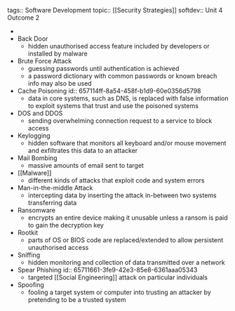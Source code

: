 tags:: Software Development
topic:: [[Security Strategies]]
softdev:: Unit 4 Outcome 2

-
- Back Door
	- hidden unauthorised access feature included by developers or installed by malware
- Brute Force Attack
	- guessing passwords until authentication is achieved
	- a password dictionary with common passwords or known breach info may also be used
- Cache Poisoning
  id:: 657114ff-8a54-458f-b1d9-60e0356d5798
	- data in core systems, such as DNS, is replaced with false information to exploit systems that trust and use the poisoned systems
- DOS and DDOS
	- sending overwhelming connection request to a service to block access
- Keylogging
	- hidden software that monitors all keyboard and/or mouse movement and exfiltrates this data to an attacker
- Mail Bombing
	- massive amounts of email sent to target
- [[Malware]]
	- different kinds of attacks that exploit code and system errors
- Man-in-the-middle Attack
	- intercepting data by inserting the attack in-between two systems transferring data
- Ransomware
	- encrypts an entire device making it unusable unless a ransom is paid to gain the decryption key
- Rootkit
	- parts of OS or BIOS code are replaced/extended to allow persistent unauthorised access
- Sniffing
	- hidden monitoring and collection of data transmitted over a network
- Spear Phishing
  id:: 65711661-3fe9-42e3-85e8-6361aaa05343
	- targeted [[Social Engineering]] attack on particular individuals
- Spoofing
	- fooling a target system or computer into trusting an attacker by pretending to be a trusted system